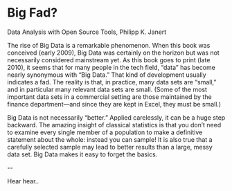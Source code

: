 # Big Fad?

Data Analysis with Open Source Tools, Philipp K. Janert

The rise of Big Data is a remarkable phenomenon. When this book was conceived (early 2009), Big Data was certainly on the horizon but was not necessarily considered mainstream yet. As this book goes to print (late 2010), it seems that for many people in the tech field, “data” has become nearly synonymous with “Big Data.” That kind of development usually indicates a fad. The reality is that, in practice, many data sets are “small,” and in particular many relevant data sets are small. (Some of the most important data sets in a commercial setting are those maintained by the finance department—and since they are kept in Excel, they must be small.)

Big Data is not necessarily “better.” Applied carelessly, it can be a huge step backward. The amazing insight of classical statistics is that you don’t need to examine every single member of a population to make a definitive statement about the whole: instead you can sample! It is also true that a carefully selected sample may lead to better results than a large, messy data set. Big Data makes it easy to forget the basics.


--

Hear hear..

